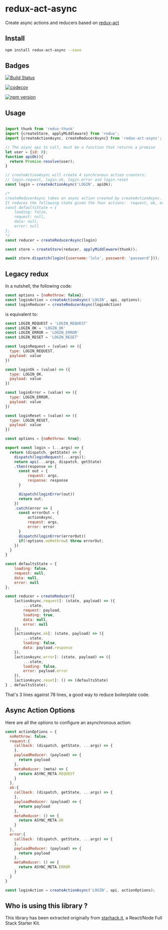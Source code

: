 # redux-act-async

Create async actions and reducers based on [redux-act](https://github.com/pauldijou/redux-act)

## Install

```bash
npm install redux-act-async --save
```

## Badges 

[![Build Status](https://travis-ci.org/FredericHeem/redux-act-async.svg?branch=master)](https://travis-ci.org/FredericHeem/redux-act-async)

[![codecov](https://codecov.io/gh/FredericHeem/redux-act-async/branch/master/graph/badge.svg)](https://codecov.io/gh/FredericHeem/redux-act-async)

[![npm version](https://badge.fury.io/js/redux-act-async.svg)](https://badge.fury.io/js/redux-act-async)
## Usage

```js

import thunk from 'redux-thunk'
import {createStore, applyMiddleware} from 'redux';
import {createActionAsync, createReducerAsync} from 'redux-act-async';

// The async api to call, must be a function that returns a promise
let user = {id: 8};
function apiOk(){
  return Promise.resolve(user);
}

// createActionAsync will create 4 synchronous action creators: 
// login.request, login.ok, login.error and login.reset
const login = createActionAsync('LOGIN', apiOk);

/*
createReducerAsync takes an async action created by createActionAsync.
It reduces the following state given the four actions:  request, ok, error and reset.
const defaultsState = {
    loading: false,
    request: null,
    data: null,
    error: null
};
*/
const reducer = createReducerAsync(login)

const store = createStore(reducer, applyMiddleware(thunk));

await store.dispatch(login({username:'lolo', password: 'password'}));

```

## Legacy redux

In a nutshell, the following code:

```js
const options = {noRethrow: false};
const loginAction = createActionAsync('LOGIN', api, options);
const loginReducer = createReducerAsync(loginAction)
```

is equivalent to:

```js
const LOGIN_REQUEST = 'LOGIN_REQUEST'
const LOGIN_OK = 'LOGIN_OK'
const LOGIN_ERROR = 'LOGIN_ERROR'
const LOGIN_RESET = 'LOGIN_RESET'

const loginRequest = (value) => ({
  type: LOGIN_REQUEST,
  payload: value
})

const loginOk = (value) => ({
  type: LOGIN_OK,
  payload: value
})

const loginError = (value) => ({
  type: LOGIN_ERROR,
  payload: value
})

const loginReset = (value) => ({
  type: LOGIN_RESET,
  payload: value
})

const options = {noRethrow: true};

export const login = (...args) => {
  return (dispatch, getState) => {
    dispatch(loginRequest(...args));
    return api(...args, dispatch, getState)
    .then(response => {
      const out = {
          request: args,
          response: response
      }

      dispatch(loginError(out))
      return out;
    })
    .catch(error => {
      const errorOut = {
          actionAsync,
          request: args,
          error: error
      }
      dispatch(loginError(errorOut))
      if(!options.noRethrow) throw errorOut;
    })
  }
}

const defaultsState = {
    loading: false,
    request: null,
    data: null,
    error: null
};

const reducer = createReducer({
    [actionAsync.request]: (state, payload) => ({
        ...state,
        request: payload,
        loading: true,
        data: null,
        error: null
    }),
    [actionAsync.ok]: (state, payload) => ({
        ...state,
        loading: false,
        data: payload.response
    }),
    [actionAsync.error]: (state, payload) => ({
        ...state,
        loading: false,
        error: payload.error
    }),
    [actionAsync.reset]: () => (defaultsState)
} , defaultsState);


```

That's 3 lines against 78 lines, a good way to reduce boilerplate code.

## Async Action Options

Here are all the options to configure an asynchronous action:

```javascript
const actionOptions = {
  noRethrow: false,
  request:{
    callback: (dispatch, getState, ...args) => {
    },
    payloadReducer: (payload) => {
      return payload
    },
    metaReducer: (meta) => {
      return ASYNC_META.REQUEST
    }
  },
  ok:{
    callback: (dispatch, getState, ...args) => {
    },
    payloadReducer: (payload) => {
      return payload
    },
    metaReducer: () => {
      return ASYNC_META.OK
    }
  },
  error:{
    callback: (dispatch, getState, ...args) => {
    },
    payloadReducer: (payload) => {
      return payload
    },
    metaReducer: () => {
      return ASYNC_META.ERROR
    }
  }
}

const loginAction = createActionAsync('LOGIN', api, actionOptions);

```
## Who is using this library ?

This library has been extracted originally from [starhack.it](https://github.com/FredericHeem/starhackit), a React/Node Full Stack Starter Kit.
